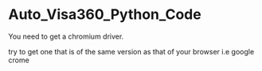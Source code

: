 # Auto_Visa360_Python_Code

You need to get a chromium driver.

try to get one that is of the same version as that of your browser i.e google crome
